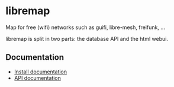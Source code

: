 # libremap

Map for free (wifi) networks such as guifi, libre-mesh, freifunk, ...

libremap is split in two parts: the database API and the html webui.

## Documentation

* [Install documentation](doc-install.md)
* [API documentation](doc-api.md)
